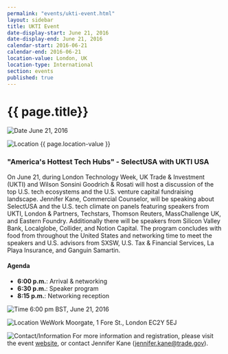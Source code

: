 ```yaml
---
permalink: "events/ukti-event.html"
layout: sidebar
title: UKTI Event
date-display-start: June 21, 2016
date-display-end: June 21, 2016
calendar-start: 2016-06-21
calendar-end: 2016-06-21
location-value: London, UK
location-type: International
section: events
published: true
---
```


# {{ page.title}}

![Date](https://google.github.io/material-design-icons/action/svg/design/ic_event_24px.svg "Date") June 21, 2016

![Location](http://google.github.io/material-design-icons/social/svg/design/ic_location_city_24px.svg "Location") {{ page.location-value }}

### "America's Hottest Tech Hubs" - SelectUSA with UKTI USA

On June 21, during London Technology Week, UK Trade & Investment (UKTI) and Wilson Sonsini Goodrich & Rosati will host a discussion of the top U.S. tech ecosystems and the U.S. venture capital fundraising landscape. Jennifer Kane, Commercial Counselor, will be speaking about SelectUSA and the U.S. tech climate on panels featuring speakers from UKTI, London & Partners, Techstars, Thomson Reuters, MassChallenge UK, and Eastern Foundry. Additionally there will be speakers from Silicon Valley Bank, Localglobe, Collider, and Notion Capital. The program concludes with food from throughout the United States and networking time to meet the speakers and U.S. advisors from SXSW, U.S. Tax & Financial Services, La Playa Insurance, and Ganguin Samartin. 

#### Agenda

* **6:00 p.m.**: Arrival & networking
* **6:30 p.m.**: Speaker program
* **8:15 p.m.**: Networking reception

![Time](https://google.github.io/material-design-icons/action/svg/design/ic_schedule_24px.svg "Time") 6:00 pm BST, June 21, 2016

![Location](https://google.github.io/material-design-icons/action/svg/design/ic_room_24px.svg "Location") WeWork Moorgate, 1 Fore St., London EC2Y 5EJ

![Contact/Information](http://google.github.io/material-design-icons/action/svg/design/ic_speaker_notes_24px.svg "Contact/Information") For more information and registration, please visit the event [website](https://www.eventbrite.co.uk/e/americas-hottest-tech-hubs-third-annual-evening-with-ukti-usa-and-friends-tickets-25170736350), or contact Jennifer Kane ([jennifer.kane@trade.gov](mailto:jennifer.kane@trade.gov)).
